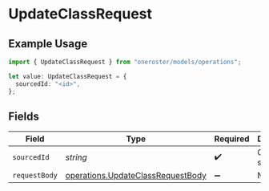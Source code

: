 # UpdateClassRequest

## Example Usage

```typescript
import { UpdateClassRequest } from "oneroster/models/operations";

let value: UpdateClassRequest = {
  sourcedId: "<id>",
};
```

## Fields

| Field                                                                                  | Type                                                                                   | Required                                                                               | Description                                                                            |
| -------------------------------------------------------------------------------------- | -------------------------------------------------------------------------------------- | -------------------------------------------------------------------------------------- | -------------------------------------------------------------------------------------- |
| `sourcedId`                                                                            | *string*                                                                               | :heavy_check_mark:                                                                     | Class sourcedId                                                                        |
| `requestBody`                                                                          | [operations.UpdateClassRequestBody](../../models/operations/updateclassrequestbody.md) | :heavy_minus_sign:                                                                     | N/A                                                                                    |